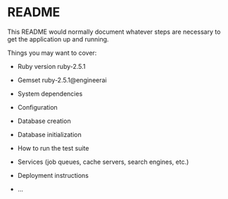 # README

This README would normally document whatever steps are necessary to get the
application up and running.

Things you may want to cover:

* Ruby version
	ruby-2.5.1

* Gemset
	ruby-2.5.1@engineerai

* System dependencies

* Configuration

* Database creation

* Database initialization

* How to run the test suite

* Services (job queues, cache servers, search engines, etc.)

* Deployment instructions

* ...
